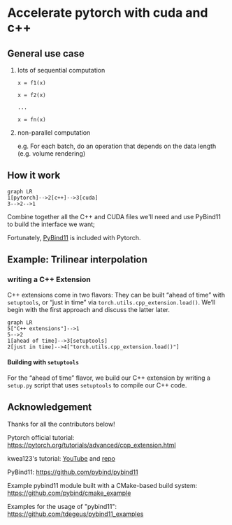 # Accelerate pytorch with cuda and c++

## General use case

1. lots of sequential computation

   ```
   x = f1(x)
   
   x = f2(x)
   
   ...
   
   x = fn(x)
   ```

2. non-parallel computation

   e.g. For each batch, do an operation that depends on the data length (e.g. volume rendering)

## How it work

```mermaid
graph LR
1[pytorch]-->2[c++]-->3[cuda]
3-->2-->1
```

Combine together all the C++ and CUDA files we'll need and use PyBind11 to build the interface we want; 

Fortunately, [PyBind11](https://github.com/pybind/pybind11) is included with Pytorch.

## Example: Trilinear interpolation

### writing a C++ Extension

C++ extensions come in two flavors: They can be built “ahead of time” with `setuptools`, or “just in time” via `torch.utils.cpp_extension.load()`. We’ll begin with the first approach and discuss the latter later.

```mermaid
graph LR
5["C++ extensions"]-->1
5-->2
1[ahead of time]-->3[setuptools]
2[just in time]-->4["torch.utils.cpp_extension.load()"]
```

#### Building with `setuptools`

For the “ahead of time” flavor, we build our C++ extension by writing a `setup.py` script that uses `setuptools` to compile our C++ code. 



## Acknowledgement

Thanks for all the contributors below!

Pytorch official tutorial: https://pytorch.org/tutorials/advanced/cpp_extension.html

kwea123's tutorial: [YouTube](https://www.youtube.com/watch?v=l_Rpk6CRJYI&list=PLDV2CyUo4q-LKuiNltBqCKdO9GH4SS_ec) and [repo](https://github.com/kwea123/pytorch-cppcuda-tutorial)

PyBind11: https://github.com/pybind/pybind11

Example pybind11 module built with a CMake-based build system: https://github.com/pybind/cmake_example

Examples for the usage of "pybind11": https://github.com/tdegeus/pybind11_examples

